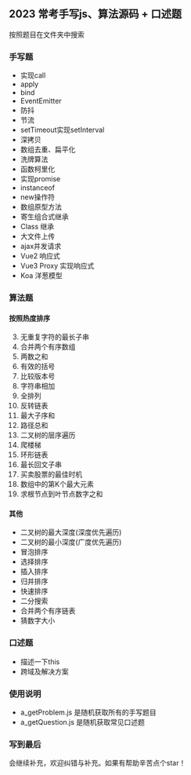 ## 2023 常考手写js、算法源码 + 口述题
  按照题目在文件夹中搜索

### 手写题
- 实现call
- apply
- bind
- EventEmitter
- 防抖
- 节流
- setTimeout实现setInterval
- 深拷贝
- 数组去重、扁平化
- 洗牌算法
- 函数柯里化
- 实现promise
- instanceof
- new操作符
- 数组原型方法
- 寄生组合式继承
- Class 继承
- 大文件上传
- ajax并发请求
- Vue2 响应式
- Vue3 Proxy 实现响应式
- Koa 洋葱模型

### 算法题
#### 按照热度排序
3. 无重复字符的最长子串
88. 合并两个有序数组
1. 两数之和
20. 有效的括号
165. 比较版本号
415. 字符串相加
46. 全排列
206. 反转链表
53. 最大子序和
112. 路径总和
102. 二叉树的层序遍历
70. 爬楼梯
141. 环形链表
5. 最长回文子串
121. 买卖股票的最佳时机
215. 数组中的第K个最大元素
129. 求根节点到叶节点数字之和

#### 其他
- 二叉树的最大深度(深度优先遍历)
- 二叉树的最小深度(广度优先遍历)
- 冒泡排序
- 选择排序
- 插入排序
- 归并排序
- 快速排序
- 二分搜索
- 合并两个有序链表
- 猜数字大小

### 口述题
- 描述一下this
- 跨域及解决方案


### 使用说明
- a_getProblem.js 是随机获取所有的手写题目
- a_getQuestion.js 是随机获取常见口述题

### 写到最后
  会继续补充，欢迎纠错与补充。如果有帮助辛苦点个star！